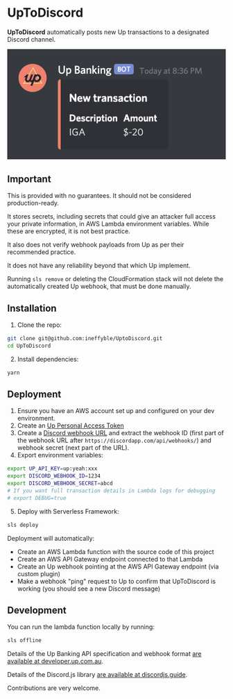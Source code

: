 # UpToDiscord

**UpToDiscord** automatically posts new Up transactions to a designated Discord channel.

![Example screenshot showing UpToDiscord in action](/docs/example.png)

## Important

This is provided with no guarantees. It should not be considered production-ready.

It stores secrets, including secrets that could give an attacker full access your private information, in AWS Lambda environment variables. While these are encrypted, it is not best practice.

It also does not verify webhook payloads from Up as per their recommended practice.

It does not have any reliability beyond that which Up implement.

Running `sls remove` or deleting the CloudFormation stack will not delete the automatically created Up webhook,
that must be done manually.

## Installation

1. Clone the repo:

```sh
git clone git@github.com:ineffyble/UptoDiscord.git
cd UpToDiscord
```

2. Install dependencies:

```sh
yarn
```

## Deployment

1. Ensure you have an AWS account set up and configured on your dev environment.
2. Create an [Up Personal Access Token](https://api.up.com.au)
3. Create a [Discord webhook URL](https://support.discord.com/hc/en-us/articles/228383668-Intro-to-Webhooks) and extract
the webhook ID (first part of the webhook URL after `https://discordapp.com/api/webhooks/`) and webhook secret (next part of the URL).
4. Export environment variables:
```sh
export UP_API_KEY=up:yeah:xxx
export DISCORD_WEBHOOK_ID=1234
export DISCORD_WEBHOOK_SECRET=abcd
# If you want full transaction details in Lambda logs for debugging
# export DEBUG=true
```
5. Deploy with Serverless Framework:
```sh
sls deploy
```

Deployment will automatically:
* Create an AWS Lambda function with the source code of this project
* Create an AWS API Gateway endpoint connected to that Lambda
* Create an Up webhook pointing at the AWS API Gateway endpoint (via custom plugin)
* Make a webhook "ping" request to Up to confirm that UpToDiscord is working (you should see a new Discord message)

## Development

You can run the lambda function locally by running:

```sh
sls offline
```

Details of the Up Banking API specification and webhook format [are available at developer.up.com.au](https://developer.up.com.au).

Details of the Discord.js library [are available at discordjs.guide](https://discordjs.guide/).

Contributions are very welcome.
